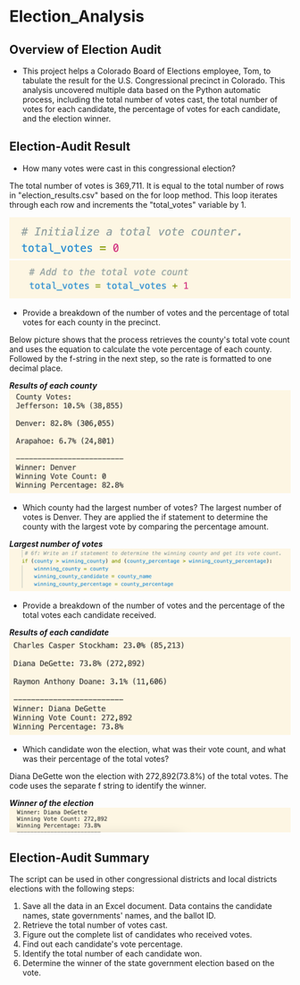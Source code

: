 # Election_Analysis
## Overview of Election Audit
+ This project helps a Colorado Board of Elections employee, Tom, to tabulate the result for the U.S. Congressional precinct in Colorado. This analysis uncovered multiple data based on the Python automatic process, including the total number of votes cast, the total number of votes for each candidate, the percentage of votes for each candidate, and the election winner.


## Election-Audit Result
* How many votes were cast in this congressional election? 

The total number of votes is 369,711. It is equal to the total number of rows in "election_results.csv" based on the for loop method. This loop iterates through each row and increments the "total_votes" variable by 1.

![total_votes1](Resources/total_votes1.png)
![total_votes2](Resources/total_votes2.png)




* Provide a breakdown of the number of votes and the percentage of total votes for each county in the precinct. 

Below picture shows that the process retrieves the county's total vote count and uses the equation to calculate the vote percentage of each county. Followed by the f-string in the next step, so the rate is formatted to one decimal place.

**_Results of each county_**
![c_vote_percentage](Resources/c_vote_percentage.png)




* Which county had the largest number of votes?
The largest number of votes is Denver.
They are applied the if statement to determine the county with the largest vote by comparing the percentage amount. 

_**Largest number of votes**_
![largest_count](Resources/largest_count.png)


* Provide a breakdown of the number of votes and the percentage of the total votes each candidate received.

_**Results of each candidate**_
![vote_percentage](Resources/vote_percentage.png)


* Which candidate won the election, what was their vote count, and what was their percentage of the total votes? 

Diana DeGette won the election with 272,892(73.8%) of the total votes. The code uses the separate f string to identify the winner. 

_**Winner of the election**_
![winner](Resources/winner.png)


## Election-Audit Summary
The script can be used in other congressional districts and local districts elections with the following steps:
 1. Save all the data in an Excel document. Data contains the candidate names, state governments' names, and the ballot ID.
 2. Retrieve the total number of votes cast.
 3. Figure out the complete list of candidates who received votes.
 4. Find out each candidate's vote percentage.
 5. Identify the total number of each candidate won.
 6. Determine the winner of the state government election based on the vote.
